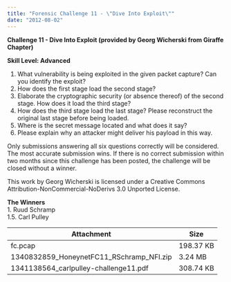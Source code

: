 ```yaml
---
title: "Forensic Challenge 11 - \"Dive Into Exploit\""
date: "2012-08-02"
---
```


**Challenge 11 - Dive Into Exploit (provided by Georg Wicherski from Giraffe Chapter)**

**Skill Level: Advanced**

1. What vulnerability is being exploited in the given packet capture? Can you identify the exploit?  
2. How does the first stage load the second stage?  
3. Elaborate the cryptographic security (or absence thereof) of the second stage. How does it load the third stage?  
4. How does the third stage load the last stage? Please reconstruct the original last stage before being loaded.  
5. Where is the secret message located and what does it say?  
6. Please explain why an attacker might deliver his payload in this way.

Only submissions answering all six questions correctly will be considered. The most accurate submission wins. If there is no correct submission within two months since this challenge has been posted, the challenge will be  
closed without a winner.

This work by Georg Wicherski is licensed under a Creative Commons Attribution-NonCommercial-NoDerivs 3.0 Unported License.

**The Winners**  
1\. Ruud Schramp  
1.5. Carl Pulley

| Attachment | Size |
| --- | --- |
| fc.pcap | 198.37 KB |
| 1340832859\_HoneynetFC11\_RSchramp\_NFI.zip | 3.24 MB |
| 1341138564\_carlpulley-challenge11.pdf | 308.74 KB |
